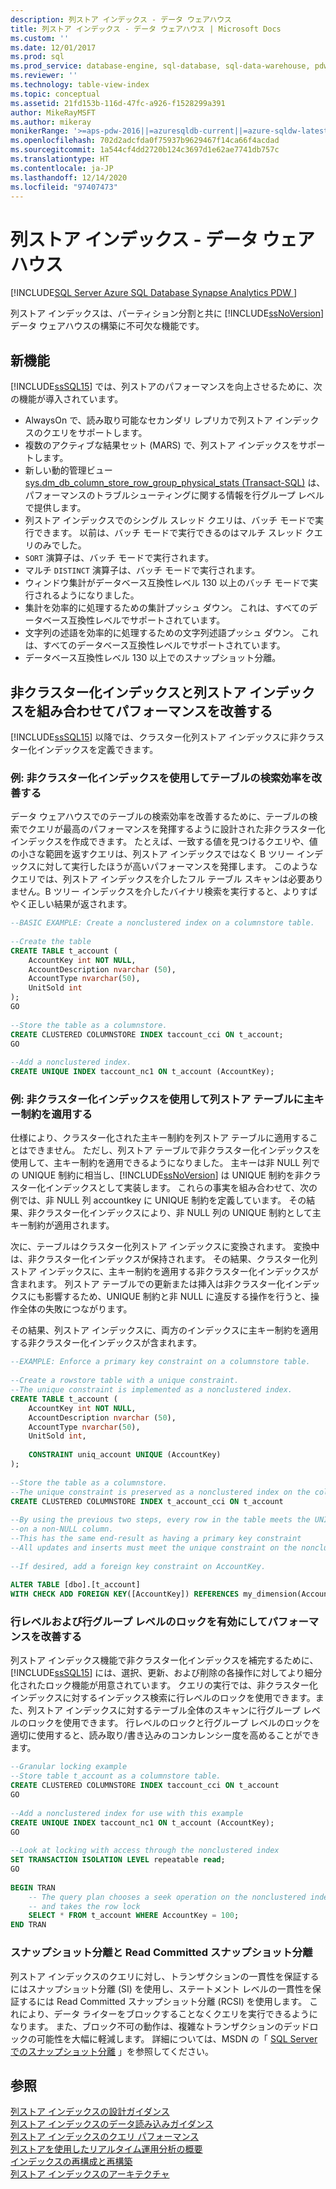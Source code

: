 ```yaml
---
description: 列ストア インデックス - データ ウェアハウス
title: 列ストア インデックス - データ ウェアハウス | Microsoft Docs
ms.custom: ''
ms.date: 12/01/2017
ms.prod: sql
ms.prod_service: database-engine, sql-database, sql-data-warehouse, pdw
ms.reviewer: ''
ms.technology: table-view-index
ms.topic: conceptual
ms.assetid: 21fd153b-116d-47fc-a926-f1528299a391
author: MikeRayMSFT
ms.author: mikeray
monikerRange: '>=aps-pdw-2016||=azuresqldb-current||=azure-sqldw-latest||>=sql-server-2016||>=sql-server-linux-2017||=azuresqldb-mi-current'
ms.openlocfilehash: 702d2adcfda0f75937b9629467f14ca66f4acdad
ms.sourcegitcommit: 1a544cf4dd2720b124c3697d1e62ae7741db757c
ms.translationtype: HT
ms.contentlocale: ja-JP
ms.lasthandoff: 12/14/2020
ms.locfileid: "97407473"
---
```

# <a name="columnstore-indexes---data-warehouse"></a>列ストア インデックス - データ ウェアハウス
[!INCLUDE[SQL Server Azure SQL Database Synapse Analytics PDW ](../../includes/applies-to-version/sql-asdb-asdbmi-asa-pdw.md)]

  列ストア インデックスは、パーティション分割と共に [!INCLUDE[ssNoVersion](../../includes/ssnoversion-md.md)] データ ウェアハウスの構築に不可欠な機能です。  
  
## <a name="whats-new"></a>新機能  
 [!INCLUDE[ssSQL15](../../includes/sssql15-md.md)] では、列ストアのパフォーマンスを向上させるために、次の機能が導入されています。  
  
-   AlwaysOn で、読み取り可能なセカンダリ レプリカで列ストア インデックスのクエリをサポートします。  
-   複数のアクティブな結果セット (MARS) で、列ストア インデックスをサポートします。  
-   新しい動的管理ビュー [sys.dm_db_column_store_row_group_physical_stats &#40;Transact-SQL&#41;](../../relational-databases/system-dynamic-management-views/sys-dm-db-column-store-row-group-physical-stats-transact-sql.md) は、パフォーマンスのトラブルシューティングに関する情報を行グループ レベルで提供します。  
-   列ストア インデックスでのシングル スレッド クエリは、バッチ モードで実行できます。 以前は、バッチ モードで実行できるのはマルチ スレッド クエリのみでした。  
-   `SORT` 演算子は、バッチ モードで実行されます。  
-   マルチ `DISTINCT` 演算子は、バッチ モードで実行されます。  
-   ウィンドウ集計がデータベース互換性レベル 130 以上のバッチ モードで実行されるようになりました。  
-   集計を効率的に処理するための集計プッシュ ダウン。 これは、すべてのデータベース互換性レベルでサポートされています。  
-   文字列の述語を効率的に処理するための文字列述語プッシュ ダウン。 これは、すべてのデータベース互換性レベルでサポートされています。  
-   データベース互換性レベル 130 以上でのスナップショット分離。  
  
## <a name="improve-performance-by-combining-nonclustered-and-columnstore-indexes"></a>非クラスター化インデックスと列ストア インデックスを組み合わせてパフォーマンスを改善する  
 [!INCLUDE[ssSQL15](../../includes/sssql15-md.md)] 以降では、クラスター化列ストア インデックスに非クラスター化インデックスを定義できます。   
  
### <a name="example-improve-efficiency-of-table-seeks-with-a-nonclustered-index"></a>例: 非クラスター化インデックスを使用してテーブルの検索効率を改善する  
 データ ウェアハウスでのテーブルの検索効率を改善するために、テーブルの検索でクエリが最高のパフォーマンスを発揮するように設計された非クラスター化インデックスを作成できます。 たとえば、一致する値を見つけるクエリや、値の小さな範囲を返すクエリは、列ストア インデックスではなく B ツリー インデックスに対して実行したほうが高いパフォーマンスを発揮します。 このようなクエリでは、列ストア インデックスを介したフル テーブル スキャンは必要ありません。B ツリー インデックスを介したバイナリ検索を実行すると、よりすばやく正しい結果が返されます。  
  
```sql  
--BASIC EXAMPLE: Create a nonclustered index on a columnstore table.  
  
--Create the table  
CREATE TABLE t_account (  
    AccountKey int NOT NULL,  
    AccountDescription nvarchar (50),  
    AccountType nvarchar(50),  
    UnitSold int  
);  
GO  
  
--Store the table as a columnstore.  
CREATE CLUSTERED COLUMNSTORE INDEX taccount_cci ON t_account;  
GO  
  
--Add a nonclustered index.  
CREATE UNIQUE INDEX taccount_nc1 ON t_account (AccountKey);  
```  
  
### <a name="example-use-a-nonclustered-index-to-enforce-a-primary-key-constraint-on-a-columnstore-table"></a>例: 非クラスター化インデックスを使用して列ストア テーブルに主キー制約を適用する  
 仕様により、クラスター化された主キー制約を列ストア テーブルに適用することはできません。 ただし、列ストア テーブルで非クラスター化インデックスを使用して、主キー制約を適用できるようになりました。 主キーは非 NULL 列での UNIQUE 制約に相当し、[!INCLUDE[ssNoVersion](../../includes/ssnoversion-md.md)] は UNIQUE 制約を非クラスター化インデックスとして実装します。 これらの事実を組み合わせて、次の例では、非 NULL 列 accountkey に UNIQUE 制約を定義しています。 その結果、非クラスター化インデックスにより、非 NULL 列の UNIQUE 制約として主キー制約が適用されます。  
  
 次に、テーブルはクラスター化列ストア インデックスに変換されます。 変換中は、非クラスター化インデックスが保持されます。 その結果、クラスター化列ストア インデックスに、主キー制約を適用する非クラスター化インデックスが含まれます。 列ストア テーブルでの更新または挿入は非クラスター化インデックスにも影響するため、UNIQUE 制約と非 NULL に違反する操作を行うと、操作全体の失敗につながります。  
  
 その結果、列ストア インデックスに、両方のインデックスに主キー制約を適用する非クラスター化インデックスが含まれます。  
  
```sql
--EXAMPLE: Enforce a primary key constraint on a columnstore table.   
  
--Create a rowstore table with a unique constraint.  
--The unique constraint is implemented as a nonclustered index.  
CREATE TABLE t_account (  
    AccountKey int NOT NULL,  
    AccountDescription nvarchar (50),  
    AccountType nvarchar(50),  
    UnitSold int,  
  
    CONSTRAINT uniq_account UNIQUE (AccountKey)  
);  
  
--Store the table as a columnstore.   
--The unique constraint is preserved as a nonclustered index on the columnstore table.  
CREATE CLUSTERED COLUMNSTORE INDEX t_account_cci ON t_account  
  
--By using the previous two steps, every row in the table meets the UNIQUE constraint  
--on a non-NULL column.  
--This has the same end-result as having a primary key constraint  
--All updates and inserts must meet the unique constraint on the nonclustered index or they will fail.  
  
--If desired, add a foreign key constraint on AccountKey.  
  
ALTER TABLE [dbo].[t_account]  
WITH CHECK ADD FOREIGN KEY([AccountKey]) REFERENCES my_dimension(Accountkey); 
```  
  
### <a name="improve-performance-by-enabling-row-level-and-row-group-level-locking"></a>行レベルおよび行グループ レベルのロックを有効にしてパフォーマンスを改善する  
 列ストア インデックス機能で非クラスター化インデックスを補完するために、[!INCLUDE[ssSQL15](../../includes/sssql15-md.md)] には、選択、更新、および削除の各操作に対してより細分化されたロック機能が用意されています。 クエリの実行では、非クラスター化インデックスに対するインデックス検索に行レベルのロックを使用できます。また、列ストア インデックスに対するテーブル全体のスキャンに行グループ レベルのロックを使用できます。 行レベルのロックと行グループ レベルのロックを適切に使用すると、読み取り/書き込みのコンカレンシー度を高めることができます。  
  
```sql  
--Granular locking example  
--Store table t_account as a columnstore table.  
CREATE CLUSTERED COLUMNSTORE INDEX taccount_cci ON t_account  
GO  
  
--Add a nonclustered index for use with this example  
CREATE UNIQUE INDEX taccount_nc1 ON t_account (AccountKey);  
GO  
  
--Look at locking with access through the nonclustered index  
SET TRANSACTION ISOLATION LEVEL repeatable read;  
GO  
  
BEGIN TRAN  
    -- The query plan chooses a seek operation on the nonclustered index  
    -- and takes the row lock  
    SELECT * FROM t_account WHERE AccountKey = 100;  
END TRAN  
```  
  
### <a name="snapshot-isolation-and-read-committed-snapshot-isolations"></a>スナップショット分離と Read Committed スナップショット分離  
 列ストア インデックスのクエリに対し、トランザクションの一貫性を保証するにはスナップショット分離 (SI) を使用し、ステートメント レベルの一貫性を保証するには Read Committed スナップショット分離 (RCSI) を使用します。 これにより、データ ライターをブロックすることなくクエリを実行できるようになります。 また、ブロック不可の動作は、複雑なトランザクションのデッドロックの可能性を大幅に軽減します。 詳細については、MSDN の「 [SQL Server でのスナップショット分離](https://msdn.microsoft.com/library/tcbchxcb\(v=vs.110\).aspx) 」を参照してください。  
  
## <a name="see-also"></a>参照  
 [列ストア インデックスの設計ガイダンス](../../relational-databases/indexes/columnstore-indexes-design-guidance.md)   
 [列ストア インデックスのデータ読み込みガイダンス](../../relational-databases/indexes/columnstore-indexes-data-loading-guidance.md)   
 [列ストア インデックスのクエリ パフォーマンス](../../relational-databases/indexes/columnstore-indexes-query-performance.md)   
 [列ストアを使用したリアルタイム運用分析の概要](../../relational-databases/indexes/get-started-with-columnstore-for-real-time-operational-analytics.md)   
 [インデックスの再構成と再構築](../../relational-databases/indexes/reorganize-and-rebuild-indexes.md)    
 [列ストア インデックスのアーキテクチャ](../../relational-databases/sql-server-index-design-guide.md#columnstore_index) 
  
